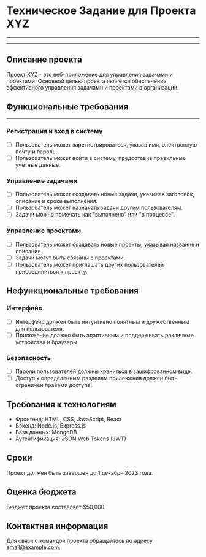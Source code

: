 # Техническое Задание для Проекта XYZ
___
___

## Описание проекта

Проект XYZ - это веб-приложение для управления задачами и проектами. Основной целью проекта является обеспечение эффективного управления задачами и проектами в организации.

## Функциональные требования
___
### Регистрация и вход в систему

- [ ] Пользователь может зарегистрироваться, указав имя, электронную почту и пароль.
- [ ] Пользователь может войти в систему, предоставив правильные учетные данные.

### Управление задачами

- [ ] Пользователь может создавать новые задачи, указывая заголовок, описание и сроки выполнения.
- [ ] Пользователь может назначать задачи другим пользователям.
- [ ] Задачи можно помечать как "выполнено" или "в процессе".

### Управление проектами

- [ ] Пользователь может создавать новые проекты, указывая название и описание.
- [ ] Задачи могут быть связаны с проектами.
- [ ] Пользователь может приглашать других пользователей присоединиться к проекту.

## Нефункциональные требования

### Интерфейс

- [ ] Интерфейс должен быть интуитивно понятным и дружественным для пользователя.
- [ ] Приложение должно быть адаптивным и поддерживать различные устройства и браузеры.

### Безопасность

- [ ] Пароли пользователей должны храниться в зашифрованном виде.
- [ ] Доступ к определенным разделам приложения должен быть ограничен правами доступа.

## Требования к технологиям

- Фронтенд: HTML, CSS, JavaScript, React
- Бэкенд: Node.js, Express.js
- База данных: MongoDB
- Аутентификация: JSON Web Tokens (JWT)

## Сроки

Проект должен быть завершен до 1 декабря 2023 года.

## Оценка бюджета

Бюджет проекта составляет $50,000.

## Контактная информация

Для связи с командой проекта обращайтесь по адресу [email@example.com](mailto:email@example.com).

